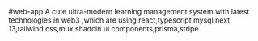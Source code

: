 #web-app
A cute ultra-modern learning management system with latest technologies in web3 ,which are using react,typescript,mysql,next 13,tailwind css,mux,shadcin ui components,prisma,stripe
